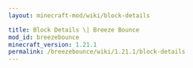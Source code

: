 ```yaml
---
layout: minecraft-mod/wiki/block-details

title: Block Details \| Breeze Bounce
mod_id: breezebounce
minecraft_version: 1.21.1
permalink: /breezebounce/wiki/1.21.1/block-details
---
```


